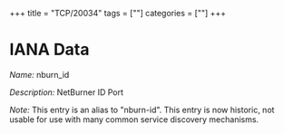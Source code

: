 +++
title = "TCP/20034"
tags = [""]
categories = [""]
+++

# IANA Data

_Name:_ nburn_id

_Description:_ NetBurner ID Port

_Note:_ This entry is an alias to "nburn-id".
This entry is now historic, not usable for use with many
common service discovery mechanisms.

